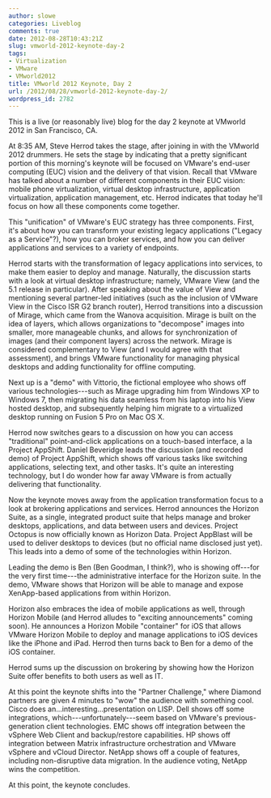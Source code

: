 ```yaml
---
author: slowe
categories: Liveblog
comments: true
date: 2012-08-28T10:43:21Z
slug: vmworld-2012-keynote-day-2
tags:
- Virtualization
- VMware
- VMworld2012
title: VMworld 2012 Keynote, Day 2
url: /2012/08/28/vmworld-2012-keynote-day-2/
wordpress_id: 2782
---
```


This is a live (or reasonably live) blog for the day 2 keynote at VMworld 2012 in San Francisco, CA.

At 8:35 AM, Steve Herrod takes the stage, after joining in with the VMworld 2012 drummers. He sets the stage by indicating that a pretty significant portion of this morning's keynote will be focused on VMware's end-user computing (EUC) vision and the delivery of that vision. Recall that VMware has talked about a number of different components in their EUC vision: mobile phone virtualization, virtual desktop infrastructure, application virtualization, application management, etc. Herrod indicates that today he'll focus on how all these components come together.

This "unification" of VMware's EUC strategy has three components. First, it's about how you can transform your existing legacy applications ("Legacy as a Service"?), how you can broker services, and how you can deliver applications and services to a variety of endpoints.

Herrod starts with the transformation of legacy applications into services, to make them easier to deploy and manage. Naturally, the discussion starts with a look at virtual desktop infrastructure; namely, VMware View (and the 5.1 release in particular). After speaking about the value of View and mentioning several partner-led initiatives (such as the inclusion of VMware View in the Cisco ISR G2 branch router), Herrod transitions into a discussion of Mirage, which came from the Wanova acquisition. Mirage is built on the idea of layers, which allows organizations to "decompose" images into smaller, more manageable chunks, and allows for synchronization of images (and their component layers) across the network. Mirage is considered complementary to View (and I would agree with that assessment), and brings VMware functionality for managing physical desktops and adding functionality for offline computing.

Next up is a "demo" with Vittorio, the fictional employee who shows off various technologies---such as Mirage upgrading him from Windows XP to Windows 7, then migrating his data seamless from his laptop into his View hosted desktop, and subsequently helping him migrate to a virtualized desktop running on Fusion 5 Pro on Mac OS X.

Herrod now switches gears to a discussion on how you can access "traditional" point-and-click applications on a touch-based interface, a la Project AppShift. Daniel Beveridge leads the discussion (and recorded demo) of Project AppShift, which shows off various tasks like switching applications, selecting text, and other tasks. It's quite an interesting technology, but I do wonder how far away VMware is from actually delivering that functionality.

Now the keynote moves away from the application transformation focus to a look at brokering applications and services. Herrod announces the Horizon Suite, as a single, integrated product suite that helps manage and broker desktops, applications, and data between users and devices. Project Octopus is now officially known as Horizon Data. Project AppBlast will be used to deliver desktops to devices (but no official name disclosed just yet). This leads into a demo of some of the technologies within Horizon.

Leading the demo is Ben (Ben Goodman, I think?), who is showing off---for the very first time---the administrative interface for the Horizon suite. In the demo, VMware shows that Horizon will be able to manage and expose XenApp-based applications from within Horizon.

Horizon also embraces the idea of mobile applications as well, through Horizon Mobile (and Herrod alludes to "exciting announcements" coming soon). He announces a Horizon Mobile "container" for iOS that allows VMware Horizon Mobile to deploy and manage applications to iOS devices like the iPhone and iPad. Herrod then turns back to Ben for a demo of the iOS container.

Herrod sums up the discussion on brokering by showing how the Horizon Suite offer benefits to both users as well as IT.

At this point the keynote shifts into the "Partner Challenge," where Diamond partners are given 4 minutes to "wow" the audience with something cool. Cisco does an...interesting...presentation on LISP. Dell shows off some integrations, which---unfortunately---seem based on VMware's previous-generation client technologies. EMC shows off integration between the vSphere Web Client and backup/restore capabilities. HP shows off integration between Matrix infrastructure orchestration and VMware vSphere and vCloud Director. NetApp shows off a couple of features, including non-disruptive data migration. In the audience voting, NetApp wins the competition.

At this point, the keynote concludes.
